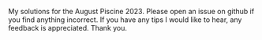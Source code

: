 My solutions for the August Piscine 2023.
Please open an issue on github if you find anything incorrect.
If you have any tips I would like to hear, any feedback is appreciated. Thank you.
